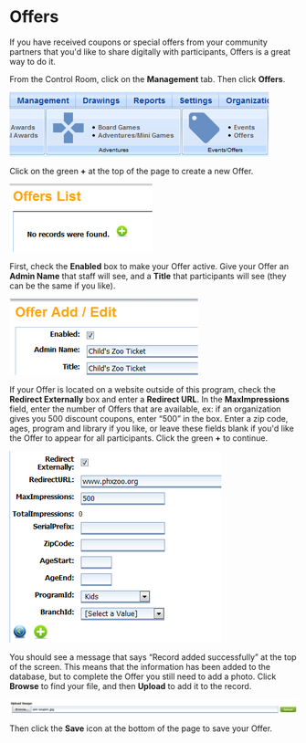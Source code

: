 # Offers #

If you have received coupons or special offers from your community partners that you'd like to share digitally with participants, Offers is a great way to do it.

From the Control Room, click on the **Management** tab. Then click **Offers**.

![](_static/offers-management.png)

Click on the green **+** at the top of the page to create a new Offer.

![](_static/offers-new.png)

First, check the **Enabled** box to make your Offer active. Give your Offer an **Admin Name** that staff will see, and a **Title** that participants will see (they can be the same if you like).

![](_static/offers-name.png)


If your Offer is located on a website outside of this program, check the **Redirect Externally** box and enter a **Redirect URL**. In the **MaxImpressions** field, enter the number of Offers that are available, ex: if an organization gives you 500 discount coupons, enter “500” in the box. Enter a zip code, ages, program and library if you like, or leave these fields blank if you'd like the Offer to appear for all participants. Click the green **+** to continue.


![](_static/offers-maximpressions.png)

You should see a message that says “Record added successfully” at the top of the screen. This means that the information has been added to the database, but to complete the Offer you still need to add a photo. Click **Browse** to find your file, and then **Upload** to add it to the record.

![](_static/offers-image.png)

Then click the **Save** icon at the bottom of the page to save your Offer.